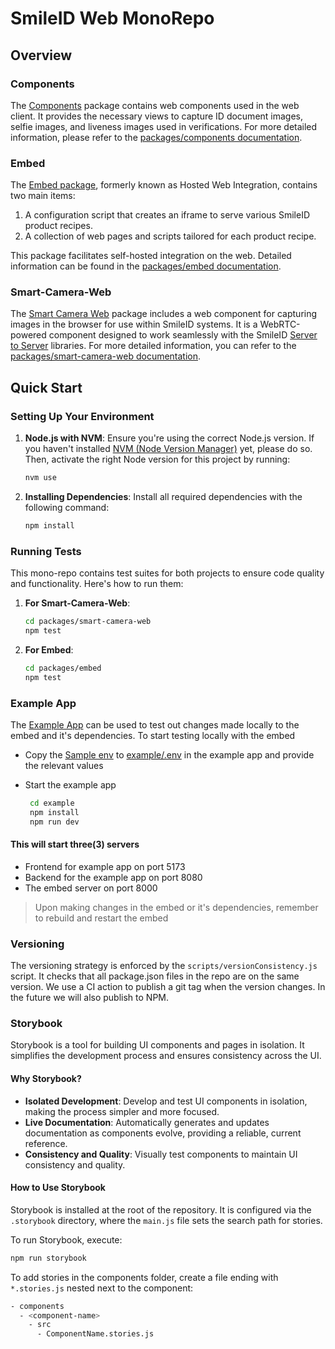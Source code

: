 # SmileID Web MonoRepo

## Overview

### Components

The [Components](packages/components) package contains web components used in the web client. It provides the necessary views to capture ID document images, selfie images, and liveness images used in verifications. For more detailed information, please refer to the [packages/components documentation](./packages/components/README.md).

### Embed

The [Embed package](packages/embed), formerly known as Hosted Web Integration, contains two main items:

1. A configuration script that creates an iframe to serve various SmileID product recipes.
2. A collection of web pages and scripts tailored for each product recipe.

This package facilitates self-hosted integration on the web. Detailed information can be found in the [packages/embed documentation](./packages/embed/README.md).

### Smart-Camera-Web

The [Smart Camera Web](packages/smart-camera-web) package includes a web component for capturing images in the browser for use within SmileID systems. It is a WebRTC-powered component designed to work seamlessly with the SmileID [Server to Server](https://docs.smileidentity.com/server-to-server) libraries. For more detailed information, you can refer to the [packages/smart-camera-web documentation](./packages/smart-camera-web/README.md).

## Quick Start

### Setting Up Your Environment

1. **Node.js with NVM**: Ensure you're using the correct Node.js version. If you haven't installed [NVM (Node Version Manager)](https://github.com/nvm-sh/nvm) yet, please do so. Then, activate the right Node version for this project by running:

   ```sh
   nvm use
   ```

2. **Installing Dependencies**: Install all required dependencies with the following command:

   ```sh
   npm install
   ```

### Running Tests

This mono-repo contains test suites for both projects to ensure code quality and functionality. Here's how to run them:

1. **For Smart-Camera-Web**:

   ```sh
   cd packages/smart-camera-web
   npm test
   ```

2. **For Embed**:

   ```sh
   cd packages/embed
   npm test
   ```

### Example App

The [Example App](example) can be used to test out changes made locally to the embed and it's dependencies.
To start testing locally with the embed

- Copy the [Sample env](example/sample.env) to [example/.env](example/.env) in the example app and provide the relevant values

- Start the example app

  ```sh
   cd example
   npm install
   npm run dev
  ```

#### This will start three(3) servers

- Frontend for example app on port 5173
- Backend for the example app on port 8080
- The embed server on port 8000

> Upon making changes in the embed or it's dependencies, remember to rebuild and restart the embed

### Versioning

The versioning strategy is enforced by the `scripts/versionConsistency.js` script. It checks that all package.json files in the repo are on the same version. We use a CI action to publish a git tag when the version changes. In the future we will also publish to NPM.

### Storybook

Storybook is a tool for building UI components and pages in isolation. It simplifies the development process and ensures consistency across the UI.

#### Why Storybook?

- **Isolated Development**: Develop and test UI components in isolation, making the process simpler and more focused.
- **Live Documentation**: Automatically generates and updates documentation as components evolve, providing a reliable, current reference.
- **Consistency and Quality**: Visually test components to maintain UI consistency and quality.

#### How to Use Storybook

Storybook is installed at the root of the repository. It is configured via the `.storybook` directory, where the `main.js` file sets the search path for stories.

To run Storybook, execute:

```sh
npm run storybook
```

To add stories in the components folder, create a file ending with `*.stories.js` nested next to the component:

```sh
- components
  - <component-name>
    - src
      - ComponentName.stories.js
```
